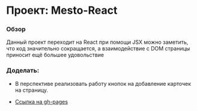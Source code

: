 # Проект: Mesto-React

### Обзор

Данный проект переходит на React при помощи JSX можно заметить,
что код значительно сокращается, а взаимодействие с DOM страницы
приносит ещё большее удовольствие

### Доделать:
* В перспективе реализовать работу кнопок на добавление карточек на страницу.

* [Ссылка на gh-pages](https://deniskut.github.io/mesto-react/)
